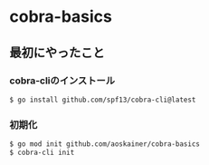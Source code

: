 # cobra-basics

## 最初にやったこと

### cobra-cliのインストール

```sh
$ go install github.com/spf13/cobra-cli@latest
```

### 初期化

```sh
$ go mod init github.com/aoskainer/cobra-basics
$ cobra-cli init
```
